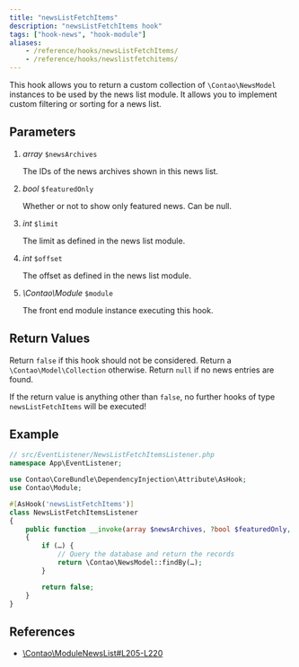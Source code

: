 ```yaml
---
title: "newsListFetchItems"
description: "newsListFetchItems hook"
tags: ["hook-news", "hook-module"]
aliases:
    - /reference/hooks/newsListFetchItems/
    - /reference/hooks/newslistfetchitems/
---
```



This hook allows you to return a custom collection of `\Contao\NewsModel` instances
to be used by the news list module. It allows you to implement custom filtering or
sorting for a news list.


## Parameters

1. *array* `$newsArchives`

    The IDs of the news archives shown in this news list.

2. *bool* `$featuredOnly`

    Whether or not to show only featured news. Can be null.

3. *int* `$limit`

    The limit as defined in the news list module.

4. *int* `$offset`

    The offset as defined in the news list module.

3. *\Contao\Module* `$module`

    The front end module instance executing this hook.


## Return Values

Return `false` if this hook should not be considered. Return a `\Contao\Model\Collection`
otherwise. Return `null` if no news entries are found.

If the return value is anything other than `false`, no further hooks of type `newsListFetchItems` will be executed!


## Example

```php
// src/EventListener/NewsListFetchItemsListener.php
namespace App\EventListener;

use Contao\CoreBundle\DependencyInjection\Attribute\AsHook;
use Contao\Module;

#[AsHook('newsListFetchItems')]
class NewsListFetchItemsListener
{
    public function __invoke(array $newsArchives, ?bool $featuredOnly, int $limit, int $offset, Module $module)
    {
        if (…) {
            // Query the database and return the records
            return \Contao\NewsModel::findBy(…);
        }

        return false;
    }
}
```


## References

* [\Contao\ModuleNewsList#L205-L220](https://github.com/contao/contao/blob/5.3.0/news-bundle/contao/modules/ModuleNewsList.php#L205-L220)
